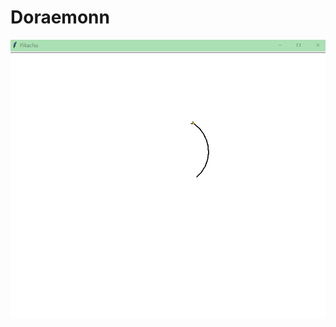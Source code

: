 # Doraemonn

![](https://raw.githubusercontent.com/PerpetualSmile/picture/master/Doraemon/Pikachu.gif)
